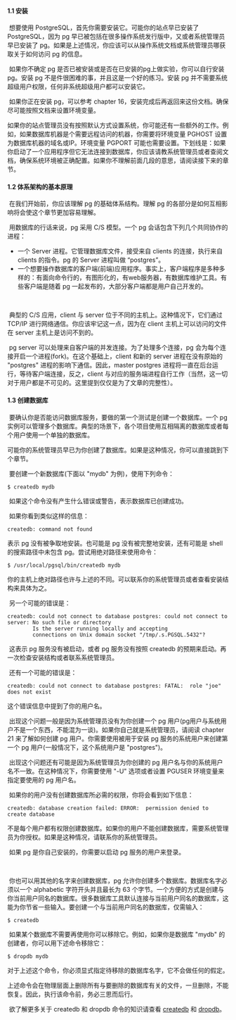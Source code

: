 #### 1.1 安装

​		想要使用 PostgreSQL，首先你需要安装它。可能你的站点早已安装了 PostgreSQL，因为 pg 早已被包括在很多操作系统发行版中，又或者系统管理员早已安装了 pg。如果是上述情况，你应该可以从操作系统文档或系统管理员哪获取关于如何访问 pg 的信息。	

​		如果你不确定 pg 是否已被安装或是否在已安装的pg上做实验，你可以自行安装 pg。安装 pg 不是件很困难的事，并且这是一个好的练习。安装 pg 并不需要系统超级用户权限，任何非系统超级用户都可以安装它。

​		如果你正在安装 pg，可以参考 chapter 16，安装完成后再返回来这份文档。确保尽可能按照文档来设置环境变量。

​		如果你的站点管理员没有按照默认方式设置系统，你可能还有一些额外的工作。例如，如果数据库机器是个需要远程访问的机器，你需要将环境变量 PGHOST 设置为数据库机器的域名或IP。环境变量 PGPORT 可能也需要设置。下划线是：如果你启动了一个应用程序但它无法连接到数据库，你应该请教系统管理员或者查阅文档，确保系统环境被正确配置。如果你不理解前面几段的意思，请阅读接下来的章节。



#### 1.2 体系架构的基本原理

​		在我们开始前，你应该理解 pg 的基础体系结构。理解 pg 的各部分是如何互相影响将会使这个章节更加容易理解。

​		用数据库的行话来说，pg 采用 C/S 模型。一个 pg 会话包含下列几个共同协作的进程：

* 一个 Server 进程。它管理数据库文件，接受来自 clients 的连接，执行来自 clients 的指令。pg 的 Server 进程叫做 “postgres”。
* 一个想要操作数据库的客户端(前端)应用程序。事实上，客户端程序是多种多样的：有面向命令行的，有图形化的，有web服务器，有数据库维护工具。有些客户端是随着 pg 一起发布的，大部分客户端都是用户自己开发的。

​		

​		典型的 C/S 应用，client 与 server 位于不同的主机上。这种情况下，它们通过 TCP/IP 进行网络通信。你应该牢记这一点，因为在 client 主机上可以访问的文件在 server 主机上是访问不到的。

​		pg server 可以处理来自客户端的并发连接。为了处理多个连接，pg 会为每个连接开启一个进程(fork)。在这个基础上，client 和新的 server 进程在没有原始的 "postgres" 进程的影响下通信。因此，master postgres 进程将一直在后台运行，等待客户端连接，反之，client 与对应的服务端进程自行工作（当然，这一切对于用户都是不可见的。这里提到仅仅是为了文章的完整性）。



#### 1.3 创建数据库

​		要确认你是否能访问数据库服务，要做的第一个测试是创建一个数据库。一个 pg 实例可以管理多个数据库。典型的场景下，各个项目使用互相隔离的数据库或者每个用户使用一个单独的数据库。

​		可能你的系统管理员早已为你创建了数据库。如果是这种情况，你可以直接跳到下个章节。

​		要创建一个新数据库(下面以 "mydb" 为例)，使用下列命令：

```shell
$ createdb mydb
```



​		如果这个命令没有产生什么错误或警告，表示数据库已创建成功。

​		如果你看到类似这样的信息：

```shell
createdb: command not found
```

表示 pg 没有被争取地安装。也可能是 pg 没有被完整地安装，还有可能是 shell 的搜索路径中未包含 pg。尝试用绝对路径来使用命令：

```shell
$ /usr/local/pgsql/bin/createdb mydb
```

​		你的主机上绝对路径也许与上述的不同。可以联系你的系统管理员或者查看安装结构来具体为之。

​		另一个可能的错误是：

```shell
createdb: could not connect to database postgres: could not connect to server: No such file or directory
        Is the server running locally and accepting
        connections on Unix domain socket "/tmp/.s.PGSQL.5432"?
```

​		这表示 pg 服务没有被启动，或者 pg 服务没有按照 createdb 的预期来启动。再一次检查安装结构或者联系系统管理员。

​		还有一个可能的错误是：

```shell
createdb: could not connect to database postgres: FATAL:  role "joe" does not exist
```

这个错误信息中提到了你的用户名。

​		出现这个问题一般是因为系统管理员没有为你创建一个 pg 用户(pg用户与系统用户不是一个东西，不能混为一谈)。如果你自己就是系统管理员，请阅读 chapter 21 来了解如何创建 pg 用户。你需要使用被用于安装 pg 服务的系统用户来创建第一个 pg 用户(一般情况下，这个系统用户是 "postgres")。

​		出现这个问题还有可能是因为系统管理员为你创建的 pg 用户名与你的系统用户名不一致。在这种情况下，你需要使用 "-U" 选项或者设置 PGUSER 环境变量来指定要使用的 pg 用户名。



​		如果你的用户没有创建数据库所必需的权限，你将会看到如下信息：

```shell
createdb: database creation failed: ERROR:  permission denied to create database
```

​		不是每个用户都有权限创建数据库。如果你的用户不能创建数据库，需要系统管理员为你授权。如果是这种情况，请联系你的系统管理员。

​		如果 pg 是你自己安装的，你需要以启动 pg 服务的用户来登录。

​		

​		你也可以用其他的名字来创建数据库，pg 允许你创建多个数据库。数据库名字必须以一个 alphabetic 字符开头并且最长为 63 个字节。一个方便的方式是创建与你当前用户同名的数据库。很多数据库工具默认连接与当前用户同名的数据库，这能为你节省一些输入。要创建一个与当前用户同名的数据库，仅需输入：

```shell
$ createdb
```

​		如果某个数据库不需要再使用你可以移除它。例如，如果你是数据库 "mydb" 的创建者，你可以用下述命令移除它：

```shell
$ dropdb mydb
```

​		对于上述这个命令，你必须显式指定待移除的数据库名字，它不会做任何的假定。

​		上述命令会在物理层面上删除所有与要删除的数据库有关的文件，一旦删除，不能恢复。因此，执行该命令前，务必三思而后行。

​		欲了解更多关于 createdb 和 dropdb 命令的知识请查看  [createdb](https://www.postgresql.org/docs/13/app-createdb.html) 和 [dropdb](https://www.postgresql.org/docs/13/app-dropdb.html)。

